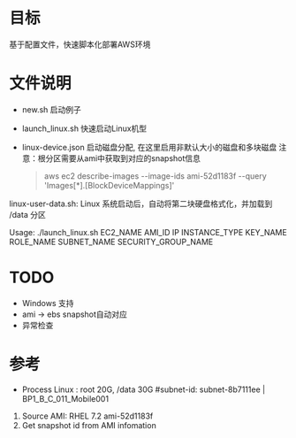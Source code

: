 # 目标
基于配置文件，快速脚本化部署AWS环境


# 文件说明
* new.sh
启动例子

* launch_linux.sh
快速启动Linux机型

* linux-device.json
    启动磁盘分配, 在这里启用非默认大小的磁盘和多块磁盘
	注意：根分区需要从ami中获取到对应的snapshot信息
	> aws ec2 describe-images --image-ids ami-52d1183f --query 'Images[*].[BlockDeviceMappings]'

linux-user-data.sh:  Linux 系统启动后，自动将第二块硬盘格式化，并加载到 /data 分区

Usage:
   ./launch_linux.sh EC2_NAME AMI_ID IP INSTANCE_TYPE KEY_NAME ROLE_NAME SUBNET_NAME SECURITY_GROUP_NAME


# TODO
* Windows 支持
* ami -> ebs snapshot自动对应
* 异常检查


# 参考
* Process
Linux : root 20G, /data 30G                                                                                                                                                        #subnet-id:  subnet-8b7111ee | BP1_B_C_011_Mobile001
1. Source AMI: RHEL 7.2 ami-52d1183f
2. Get snapshot id from AMI infomation
